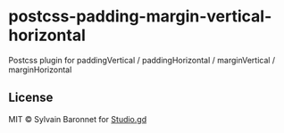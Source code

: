 # postcss-padding-margin-vertical-horizontal
Postcss plugin for paddingVertical / paddingHorizontal / marginVertical / marginHorizontal




## License

MIT © Sylvain Baronnet for [Studio.gd](http://studio.gd)